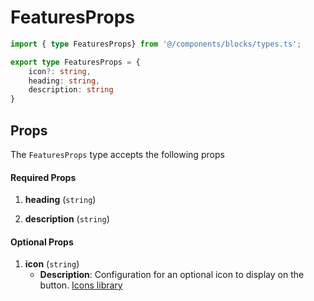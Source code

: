 # FeaturesProps

```typescript
import { type FeaturesProps} from '@/components/blocks/types.ts';
```

```typescript
export type FeaturesProps = {
    icon?: string,
    heading: string,
    description: string
}
```

## Props

The `FeaturesProps` type accepts the following props

#### Required Props

1. **heading** (`string`)

2. **description** (`string`)


#### Optional Props

1. **icon** (`string`)
    - **Description**: Configuration for an optional icon to display on the button. [Icons library](https://icones.js.org/)
